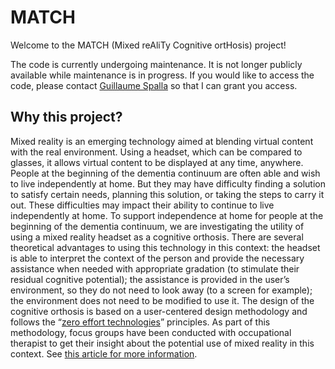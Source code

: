 # MATCH

Welcome to the MATCH (Mixed reAliTy Cognitive ortHosis) project!

The code is currently undergoing maintenance. It is not longer publicly available while maintenance is in progress. If you would like to access the code, please contact [Guillaume Spalla](mailto:guillaume.spalla@usherbrooke.ca?subject=[GitHub]%20MATCH) so that I can grant you access.

## Why this project?
Mixed reality is an emerging technology aimed at blending virtual content with the real environment. Using a headset, which can be compared to glasses, it allows virtual content to be displayed at any time, anywhere.
People at the beginning of the dementia continuum are often able and wish to live independently at home. But they may have difficulty finding a solution to satisfy certain needs, planning this solution, or taking the steps to carry it out. These difficulties may impact their ability to continue to live independently at home.
To support independence at home for people at the beginning of the dementia continuum, we are investigating the utility of using a mixed reality headset as a cognitive orthosis. There are several theoretical advantages to using this technology in this context: the headset is able to interpret the context of the person and provide the necessary assistance when needed with appropriate gradation (to stimulate their residual cognitive potential); the assistance is provided in the user’s environment, so they do not need to look away (to a screen for example); the environment does not need to be modified to use it. The design of the cognitive orthosis is based on a user-centered design methodology and follows the “[zero effort technologies](https://www.morganclaypool.com/doi/abs/10.2200/S00826ED2V01Y201802ARH012)” principles.
As part of this methodology, focus groups have been conducted with occupational therapist to get their insight about the potential use of mixed reality in this context. See [this article for more information](https://rehab.jmir.org/2022/3/e34983).

<!--## Literature related to the project
We have developed this project as part of my PhD project.-->
